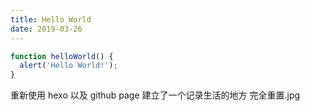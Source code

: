 ```yaml
---
title: Hello World
date: 2019-03-26
---
```


```javascript
function helloWorld() {
  alert('Hello World!');
}
```

<!--more-->

重新使用 hexo 以及 github page 建立了一个记录生活的地方 完全重置.jpg
